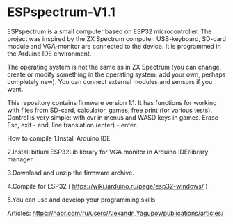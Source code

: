 # ESPspectrum-V1.1
ESPspectrum is a small computer based on ESP32 microcontroller. The project was inspired by the ZX Spectrum computer. USB-keyboard, SD-card module and VGA-monitor are connected to the device.
It is programmed in the Arduino IDE environment. 

The operating system is not the same as in ZX Spectrum (you can change, create or modify something in the operating system, add your own, perhaps completely new). You can connect external modules and sensors if you want.  


This repository contains firmware version 1.1. It has functions for working with files from SD-card, calculator, games, free print (for various tests). 
Control is very simple: with cvr in menus and WASD keys in games.
Erase - Esc, exit - end, line translation (enter) - enter.

How to compile
1.Install Arduino IDE

2.Install bitluni ESP32Lib library for VGA monitor in Arduino IDE/library manager.

3.Download and unzip the firmware archive.

4.Compile for ESP32 ( https://wiki.iarduino.ru/page/esp32-windows/ )

5.You can use and develop your programming skills 


Articles: https://habr.com/ru/users/Alexandr_Yagupov/publications/articles/ 
